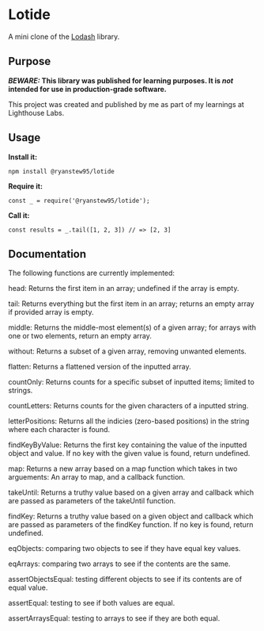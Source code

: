 # Lotide

A mini clone of the [Lodash](https://lodash.com) library.

## Purpose

**_BEWARE:_ This library was published for learning purposes. It is _not_ intended for use in production-grade software.**

This project was created and published by me as part of my learnings at Lighthouse Labs. 

## Usage

**Install it:**

`npm install @ryanstew95/lotide`

**Require it:**

`const _ = require('@ryanstew95/lotide');`

**Call it:**

`const results = _.tail([1, 2, 3]) // => [2, 3]`

## Documentation

The following functions are currently implemented:

head: Returns the first item in an array; undefined if the array is empty.

tail: Returns everything but the first item in an array; returns an empty array if provided array is empty.

middle: Returns the middle-most element(s) of a given array; for arrays with one or two elements, return an empty array.

without: Returns a subset of a given array, removing unwanted elements.

flatten: Returns a flattened version of the inputted array.

countOnly: Returns counts for a specific subset of inputted items; limited to strings.

countLetters: Returns counts for the given characters of a inputted string.

letterPositions: Returns all the indicies (zero-based positions) in the string where each character is found.

findKeyByValue: Returns the first key containing the value of the inputted object and value. If no key with the given value is found, return undefined.

map: Returns a new array based on a map function which takes in two arguements: An array to map, and a callback function.

takeUntil: Returns a truthy value based on a given array and callback which are passed as parameters of the takeUntil function.

findKey: Returns a truthy value based on a given object and callback which are passed as parameters of the findKey function. If no key is found, return undefined.

eqObjects: comparing two objects to see if they have equal key values. 

eqArrays: comparing two arrays to see if the contents are the same.

assertObjectsEqual: testing different objects to see if its contents are of equal value. 

assertEqual: testing to see if both values are equal.

assertArraysEqual: testing to arrays to see if they are both equal.

